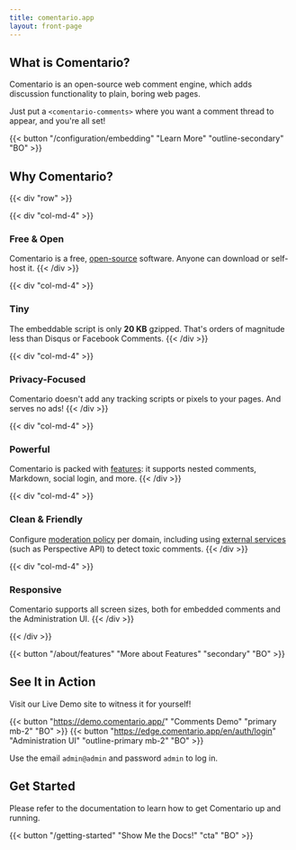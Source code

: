 ```yaml
---
title: comentario.app
layout: front-page
---
```


## What is Comentario?

Comentario is an open-source web comment engine, which adds discussion functionality to plain, boring web pages.

Just put a `<comentario-comments>` where you want a comment thread to appear, and you're all set!

{{< button "/configuration/embedding" "Learn More" "outline-secondary" "BO" >}}

## Why Comentario?

{{< div "row" >}}

{{< div "col-md-4" >}}
### Free & Open

Comentario is a free, [open-source](/about/source-code) software. Anyone can download or self-host it.
{{< /div >}}

{{< div "col-md-4" >}}
### Tiny

The embeddable script is only **20 KB** gzipped. That's orders of magnitude less than Disqus or Facebook Comments.
{{< /div >}}

{{< div "col-md-4" >}}
### Privacy-Focused

Comentario doesn't add any tracking scripts or pixels to your pages. And serves no ads!
{{< /div >}}

{{< div "col-md-4" >}}
### Powerful

Comentario is packed with [features](/about/features): it supports nested comments, Markdown, social login, and more.
{{< /div >}}

{{< div "col-md-4" >}}
### Clean & Friendly

Configure [moderation policy](/configuration/frontend/domain/moderation) per domain, including using [external services](/configuration/frontend/domain/extensions) (such as Perspective API) to detect toxic comments.
{{< /div >}}

{{< div "col-md-4" >}}
### Responsive

Comentario supports all screen sizes, both for embedded comments and the Administration UI.
{{< /div >}}

{{< /div >}}

{{< button "/about/features" "More about Features" "secondary" "BO" >}}


## See It in Action

Visit our Live Demo site to witness it for yourself!

{{< button "https://demo.comentario.app/" "Comments Demo" "primary mb-2" "BO" >}}
{{< button "https://edge.comentario.app/en/auth/login" "Administration UI" "outline-primary mb-2" "BO" >}}

Use the email `admin@admin` and password `admin` to log in.


## Get Started

Please refer to the [](/getting-started) documentation to learn how to get Comentario up and running.

{{< button "/getting-started" "Show Me the Docs!" "cta" "BO" >}}
